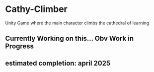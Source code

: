 # Cathy-Climber
Unity Game where the main character climbs the cathedral of learning


## Currently Working on this... Obv Work in Progress

## estimated completion: april 2025
